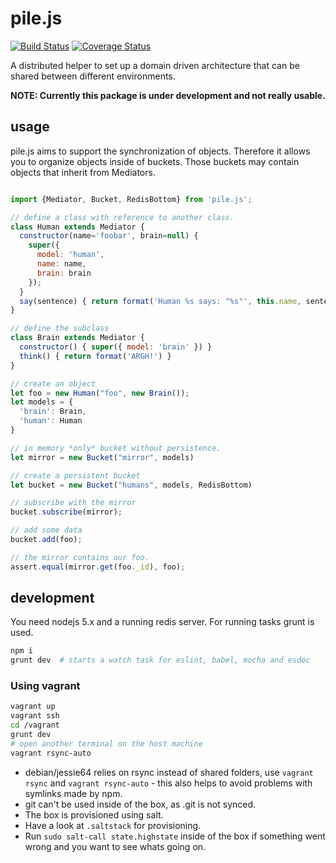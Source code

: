 # pile.js

[![Build Status](https://travis-ci.org/dahrens/pile.js.svg?branch=master)](https://travis-ci.org/dahrens/pile.js)
[![Coverage Status](https://coveralls.io/repos/github/dahrens/pile.js/badge.svg?branch=master)](https://coveralls.io/github/dahrens/pile.js?branch=master)

A distributed helper to set up a domain driven architecture
that can be shared between different environments.

**NOTE: Currently this package is under development and not really usable.**

## usage

pile.js aims to support the synchronization of objects.
Therefore it allows you to organize objects inside of buckets.
Those buckets may contain objects that inherit from Mediators.

```javascript

import {Mediator, Bucket, RedisBottom} from 'pile.js';

// define a class with reference to another class.
class Human extends Mediator {
  constructor(name='foobar', brain=null) {
    super({
      model: 'human',
      name: name,
      brain: brain
    });
  }
  say(sentence) { return format('Human %s says: "%s"', this.name, sentence); }
}

// define the subclass
class Brain extends Mediator {
  constructor() { super({ model: 'brain' }) }
  think() { return format('ARGH!') }
}

// create an object
let foo = new Human("foo", new Brain());
let models = {
  'brain': Brain,
  'human': Human
}

// in memory *only* bucket without persistence.
let mirror = new Bucket("mirror", models)

// create a persistent bucket
let bucket = new Bucket("humans", models, RedisBottom)

// subscribe with the mirror
bucket.subscribe(mirror);

// add some data
bucket.add(foo);

// the mirror contains our foo.
assert.equal(mirror.get(foo._id), foo);

```

## development

You need nodejs 5.x and a running redis server. For running tasks grunt is used.

```bash
npm i
grunt dev  # starts a watch task for eslint, babel, mocha and esdoc
```

### Using vagrant

```bash
vagrant up
vagrant ssh
cd /vagrant
grunt dev
# open another terminal on the host machine
vagrant rsync-auto
```

* debian/jessie64 relies on rsync instead of shared folders, use `vagrant rsync` and `vagrant rsync-auto` - this also helps to avoid problems with symlinks made by npm.
* git can't be used inside of the box, as .git is not synced.
* The box is provisioned using salt.
 * Have a look at `.saltstack` for provisioning.
 * Run `sudo salt-call state.highstate` inside of the box if something went wrong and you want to see whats going on.
